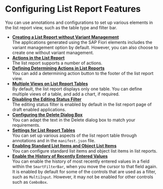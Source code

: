 <!-- loio3af1d0381ffe4a97b8e86bf484eb94e3 -->

# Configuring List Report Features

You can use annotations and configurations to set up various elements in the list report view, such as the table type and filter bar.

-   **[Creating a List Report without Variant Management](creating-a-list-report-without-variant-management-094fe8c.md "The applications generated using the SAP Fiori elements includes the variant
		management option by default. However, you can also choose to create one without variant management.")**  
The applications generated using the SAP Fiori elements includes the variant management option by default. However, you can also choose to create one without variant management.
-   **[Actions in the List Report](actions-in-the-list-report-993e99e.md "The list report supports a number of actions.")**  
The list report supports a number of actions.
-   **[Defining Determining Actions in List Reports](defining-determining-actions-in-list-reports-d719982.md "You can add a determining action button to the footer of the list report
		view.")**  
You can add a determining action button to the footer of the list report view.
-   **[Multiple Views on List Report Tables](multiple-views-on-list-report-tables-a37df40.md "By default, the list report displays only one table. You can define multiple views of a
		table, and add a chart, if required.")**  
By default, the list report displays only one table. You can define multiple views of a table, and add a chart, if required.
-   **[Disabling the Editing Status Filter](disabling-the-editing-status-filter-8eb695a.md "The editing status filter is enabled by default in the list report page of draft enabled
                applications.")**  
The editing status filter is enabled by default in the list report page of draft enabled applications.
-   **[Configuring the Delete Dialog Box](configuring-the-delete-dialog-box-15b7740.md "You can adapt the text in the Delete dialog box to match your requirements.")**  
You can adapt the text in the Delete dialog box to match your requirements.
-   **[Settings for List Report Tables](settings-for-list-report-tables-4c2d17a.md "You can set up various aspects of the list report table through annotations and in the
			manifest.json file.")**  
You can set up various aspects of the list report table through annotations and in the `manifest.json` file.
-   **[Enabling Standard List Items and Object List Items](enabling-standard-list-items-and-object-list-items-4ed47aa.md "You can configure standard list items and object list items in list reports.")**  
You can configure standard list items and object list items in list reports.
-   **[Enable the History of Recently Entered Values](enable-the-history-of-recently-entered-values-37dbf1f.md "You can enable the history of most recently entered values in a field within the SmartFilterBar, when you move the cursor
		to that field again. It is enabled by default for some of the controls that are used as a filter, such as MultiInput.
		However, it may not be enabled for other controls such as ComboBox.")**  
You can enable the history of most recently entered values in a field within the `SmartFilterBar`, when you move the cursor to that field again. It is enabled by default for some of the controls that are used as a filter, such as `MultiInput`. However, it may not be enabled for other controls such as `ComboBox`.

